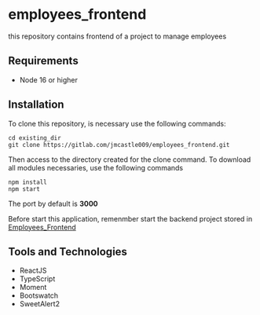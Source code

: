 # employees_frontend

this repository contains frontend of a project to manage employees

## Requirements

- Node 16 or higher


## Installation

To clone this repository, is necessary use the following commands:

```
cd existing_dir
git clone https://gitlab.com/jmcastle009/employees_frontend.git
```
Then access to the directory created for the clone command.
To download all modules necessaries,  use the following commands 

```
npm install
npm start
```

The port by default is **3000**

Before start this application, remenmber start the backend project stored in
 [Employees_Frontend](https://gitlab.com/jmcastle009/employess_backend)

## Tools and Technologies
 - ReactJS
 - TypeScript
 - Moment
 - Bootswatch
 - SweetAlert2